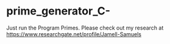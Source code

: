 # prime_generator_C-
Just run the Program Primes.
Please check out my research at https://www.researchgate.net/profile/Jamell-Samuels

